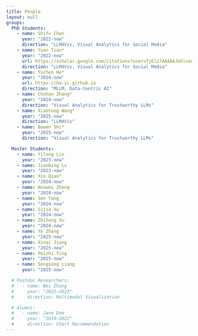 ```yaml
---
title: People
layout: null
groups:
  PhD Students:
    - name: Shifu Chen
      year: "2022-now"
      direction: "LLM4Vis, Visual Analytics for Social Media"
    - name: Yuan Tian*
      year: "2022-now"
      url: https://scholar.google.com/citations?user=TjElz7AAAAAJ&hl=en
      direction: "LLM4Vis, Visual Analytics for Social Media"
    - name: Yuchen He*
      year: "2024-now"
      url: https://he-yc.github.io
      direction: "MLLM, Data-Centric AI"
    - name: Chuhan Zhang*
      year: "2024-now"
      direction: "Visual Analytics for Trustworthy LLMs"
    - name: Xiaotong Wang*
      year: "2025-now"
      direction: "LLM4Vis"
    - name: Bowen Shi*
      year: "2025-now"
      direction: "Visual Analytics for Trustworthy LLMs"

  Master Students:
    - name: Yilong Lin
      year: "2023-now"
    - name: Jianbing Lv
      year: "2023-now"
    - name: Xin Qian*
      year: "2024-now"
    - name: Huawei Zheng
      year: "2024-now"
    - name: Sen Yang
      year: "2024-now"
    - name: Sijia Xu
      year: "2024-now"
    - name: Zhihong Xu
      year: "2024-now"
    - name: Ye Zhang
      year: "2025-now"
    - name: Xinqi Jiang
      year: "2025-now"
    - name: Peizhi Ying
      year: "2025-now"
    - name: Songsong Liang
      year: "2025-now"

  # Postdoc Researchers:
  #   - name: Wei Zhang
  #     year: "2021–2023"
  #     direction: Multimodal Visualization

  # Alumni:
  #   - name: Jane Doe
  #     year: "2019–2022"
  #     direction: Chart Recommendation
---
```

